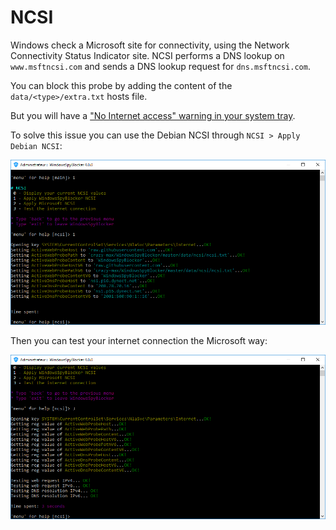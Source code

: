 # NCSI

Windows check a Microsoft site for connectivity, using the Network Connectivity Status Indicator site. NCSI performs a
DNS lookup on `www.msftncsi.com` and sends a DNS lookup request for `dns.msftncsi.com`.

You can block this probe by adding the content of the `data/<type>/extra.txt` hosts file.

But you will have a ["No Internet access" warning in your system tray](../../faq.md#no-internet-access-on-my-network-card).

To solve this issue you can use the Debian NCSI through `NCSI > Apply Debian NCSI`:

![](../../assets/app/telemetry/ncsi/apply.png)

Then you can test your internet connection the Microsoft way:

![](../../assets/app/telemetry/ncsi/test.png)
